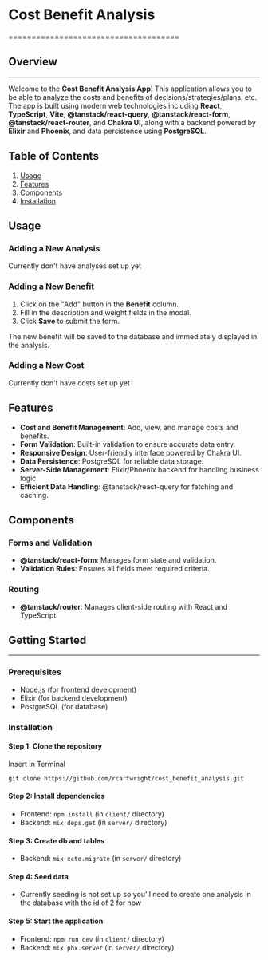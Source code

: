 Cost Benefit Analysis
=====================

=====================================

Overview
--------

* * * * *

Welcome to the **Cost Benefit Analysis App**! This application allows you to be able to analyze the costs and benefits of decisions/strategies/plans, etc. The app is built using modern web technologies including **React**, **TypeScript**, **Vite**, **@tanstack/react-query**, **@tanstack/react-form**, **@tanstack/react-router**, and **Chakra UI**, along with a backend powered by **Elixir** and **Phoenix**, and data persistence using **PostgreSQL**.

Table of Contents
-----------------

1.  [Usage](#usage)
2.  [Features](#features)
3.  [Components](#components)
4.  [Installation](#installation)

Usage
-----

### Adding a New Analysis

Currently don't have analyses set up yet

### Adding a New Benefit

1.  Click on the "Add" button in the **Benefit** column.
2.  Fill in the description and weight fields in the modal.
3.  Click **Save** to submit the form.

The new benefit will be saved to the database and immediately displayed in the analysis.

### Adding a New Cost

Currently don't have costs set up yet

Features
--------

-   **Cost and Benefit Management**: Add, view, and manage costs and benefits.
-   **Form Validation**: Built-in validation to ensure accurate data entry.
-   **Responsive Design**: User-friendly interface powered by Chakra UI.
-   **Data Persistence**: PostgreSQL for reliable data storage.
-   **Server-Side Management**: Elixir/Phoenix backend for handling business logic.
-   **Efficient Data Handling**: @tanstack/react-query for fetching and caching.

Components
----------

### Forms and Validation

-   **@tanstack/react-form**: Manages form state and validation.
-   **Validation Rules**: Ensures all fields meet required criteria.

### Routing

-   **@tanstack/router**: Manages client-side routing with React and TypeScript.

Getting Started
---------------

* * * * *

### Prerequisites

-   Node.js (for frontend development)
-   Elixir (for backend development)
-   PostgreSQL (for database)

### Installation

#### Step 1: Clone the repository

Insert in Terminal

`git clone https://github.com/rcartwright/cost_benefit_analysis.git`

#### Step 2: Install dependencies

-   Frontend: `npm install` (in `client/` directory)
-   Backend: `mix deps.get` (in `server/` directory)

#### Step 3: Create db and tables

- Backend: `mix ecto.migrate` (in `server/` directory)

#### Step 4: Seed data

- Currently seeding is not set up so you'll need to create one analysis in the database with the id of 2 for now

#### Step 5: Start the application

-   Frontend: `npm run dev` (in `client/` directory)
-   Backend: `mix phx.server` (in `server/` directory)


